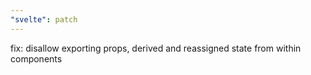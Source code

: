 ```yaml
---
"svelte": patch
---
```


fix: disallow exporting props, derived and reassigned state from within components
